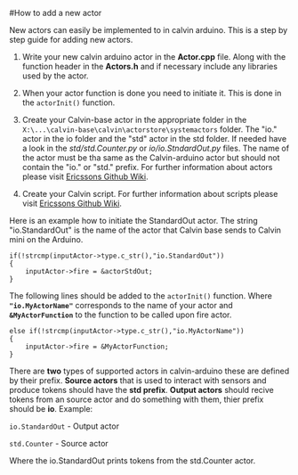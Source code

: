 #How to add a new actor

New actors can easily be implemented to in calvin arduino. This is a step by step guide for adding new actors.

1. Write your new calvin arduino actor in the **Actor.cpp** file. Along with the function header in the **Actors.h** and if necessary include any libraries used by the actor.

2. When your actor function is done you need to initiate it. This is done in the `actorInit()` function.
3. Create your Calvin-base actor in the appropriate folder in the `X:\...\calvin-base\calvin\actorstore\systemactors` folder. The "io." actor in the io folder and the "std" actor in the std folder. If needed have a look in the *std/std.Counter.py* or *io/io.StndardOut.py* files. The name of the actor must be tha same as the Calvin-arduino actor but should not contain the "io." or "std." prefix. For further information about actors please visit [Ericssons Github Wiki](https://github.com/EricssonResearch/calvin-base/wiki/Actors).
4. Create your Calvin script. For further information about scripts please visit [Ericssons Github Wiki](https://github.com/EricssonResearch/calvin-base/wiki/Applications). 

Here is an example how to initiate the StandardOut actor. The string "io.StandardOut" is the name of the actor that Calvin base sends to Calvin mini on the Arduino. 


    if(!strcmp(inputActor->type.c_str(),"io.StandardOut"))
    {
    	inputActor->fire = &actorStdOut;
    }

The following lines should be added to the `actorInit()` function. Where **`"io.MyActorName"`** corresponds to the name of your actor and **`&MyActorFunction`** to the function to be called upon fire actor. 

    else if(!strcmp(inputActor->type.c_str(),"io.MyActorName"))
    {
    	inputActor->fire = &MyActorFunction;
    }


There are **two** types of supported actors in calvin-arduino these are defined by their prefix. **Source actors** that is used to interact with sensors and produce tokens should have the **std prefix**. **Output actors** should recive tokens from an source actor and do something with them, thier prefix should be **io**. Example:

`io.StandardOut` - Output actor

`std.Counter` - Source actor

Where the io.StandardOut prints tokens from the std.Counter actor.